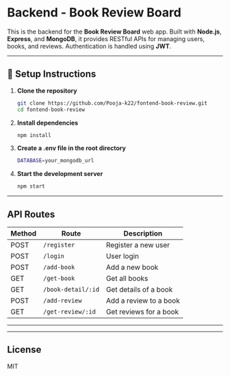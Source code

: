 # Backend - Book Review Board

This is the backend for the **Book Review Board** web app. Built with **Node.js**, **Express**, and **MongoDB**, it provides RESTful APIs for managing users, books, and reviews. Authentication is handled using **JWT**.


---


## 🚀 Setup Instructions

1. **Clone the repository**
   ```sh
   git clone https://github.com/Pooja-k22/fontend-book-review.git
   cd fontend-book-review
   ```

2. **Install dependencies**
   ```sh
   npm install
   ```

3. **Create a .env file in the root directory**
   ```sh
   DATABASE=your_mongodb_url
   ```

4. **Start the development server**
   ```sh
   npm start
   ```

---

## API Routes

| Method | Route                       | Description                |
|--------|----------------------------|----------------------------|
| POST   | `/register`                | Register a new user        |
| POST   | `/login`                   | User login                 |
| POST   | `/add-book`                | Add a new book             |
| GET    | `/get-book`                | Get all books              |
| GET    | `/book-detail/:id`         | Get details of a book      |
| POST   | `/add-review`              | Add a review to a book     |
| GET    | `/get-review/:id`          | Get reviews for a book     |

---

---

## License

MIT
